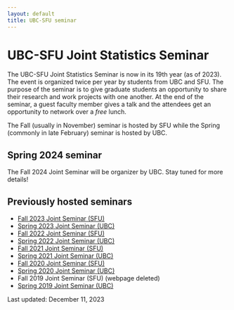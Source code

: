 ```yaml
---
layout: default
title: UBC-SFU seminar
---
```


# UBC-SFU Joint Statistics Seminar

The UBC-SFU Joint Statistics Seminar is now in its 19th year (as of 2023).
The event is organized twice per year by students from UBC and SFU.
The purpose of the seminar is to give graduate students
an opportunity to share their research and work projects with one another.
At the end of the seminar, a guest faculty member gives a talk and
the attendees get an opportunity to network over a *free* lunch.

The Fall (usually in November) seminar is hosted by SFU
while the Spring (commonly in late February) seminar is hosted by UBC.

## Spring 2024 seminar

The Fall 2024 Joint Seminar will be organizer by UBC.
Stay tuned for more details!

## Previously hosted seminars
- [Fall 2023 Joint Seminar (SFU)](https://www.sfu.ca/~rda88/JointSeminar2023/)
- [Spring 2023 Joint Seminar (UBC)](https://ubc-sfu-seminar-2023.github.io/)
- [Fall 2022 Joint Seminar (SFU)](http://www.sfu.ca/~rennyd/JointSeminar2022/)
- [Spring 2022 Joint Seminar (UBC)](https://ubc-sfu-joint-stat-seminar-spring-2022.github.io/)
- [Fall 2021 Joint Seminar (SFU)](https://www.sfu.ca/~rennyd/JointSeminar2021/)
- [Spring 2021 Joint Seminar (UBC)](https://www.stat.ubc.ca/~kenny.chiu/jointseminar/spring2021/)
- [Fall 2020 Joint Seminar (SFU)](http://www.sfu.ca/~nsurjano/JointSeminar/)
- [Spring 2020 Joint Seminar (UBC)](https://chiukenny.github.io/jointseminar-2019w2/)
- Fall 2019 Joint Seminar (SFU) (webpage deleted)
- [Spring 2019 Joint Seminar (UBC)](https://www.stat.ubc.ca/~qiong.zhang/misc/JointSeminar2018.html)

Last updated: December 11, 2023
